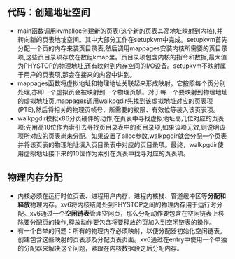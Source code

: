 ## 代码：创建地址空间
* main函数调用kvmalloc创建新的页表(这个新的页表其高地址映射到内核),并转向新的页表地址空间。其中大部分工作在setupkvm中完成。setupkvm首先分配一个页的内存来装页目录表,然后调用mappages安装内核所需要的页目录项,这些页目录项存放在数组kmap里。页目录项包含内核的指令和数据,最大值为PHYSTOP的物理地址,还有映射到内存空间的I/O设备。setupkvm不映射属于用户的页表项,那会在接来的内容中讲到。
* mappages函数将虚拟地址和物理地址关联起来形成映射。它按照每个页分别处理,亦即一个虚拟页会被映射到一个物理页帧。对于每一个要映射到物理地址的虚拟地址页,mappages调用walkpgdir先找到该虚拟地址对应的页表项(PTE),然后将相关的物理页帧号、所需要的权限、有效位等装入该页表项。
* walkpgdir模拟x86分页硬件的动作,在页表中寻找虚拟地址高几位对应的页表项:先用高10位作为索引去寻找页目录表中的页目录项,如果该项无效,则说明该项所对应的页表尚未分配。如果设置了alloc参数,walkpgdir就会分配一个页表并将该页表的物理地址填入页目录表中对应的页目录项。最终，walkpgdir使用虚拟地址接下来的10位作为索引在页表中找寻对应的页表项。
## 物理内存分配
* 内核必须在运行时位页表、进程用户内存、进程内核栈、管道缓冲区等**分配和释放**物理内存。xv6将内核结尾处到PHYSTOP之间的物理内存用于运行时分配。xv6通过一个**空闲链表**管理空闲页，那么分配动作要包含在空闲链表上移除要分配页的操作,释放动作要包含将要释放的页加入到空闲链表的操作。
* 有一个自举的问题：所有的物理内存必须映射，以便分配器初始化空闲链表。创建包含这些映射的页表涉及分配页表页面。xv6通过在entry中使用一个单独的分配器来解决这个问题，紧跟在内核数据段之后分配内存。